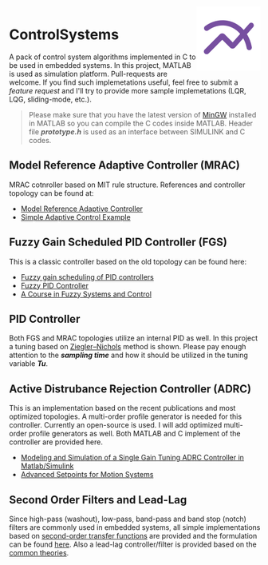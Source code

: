 <img src="icon.png" align="right" />

# ControlSystems
A pack of control system algorithms implemented in C to be used in embedded systems. In this project, MATLAB is used as simulation platform. Pull-requests are welcome. If you find such implemetations useful, feel free to submit a *feature request* and I'll try to provide more sample implemetations (LQR, LQG, sliding-mode, etc.).

> Please make sure that you have the latest version of [MinGW](https://www.mathworks.com/matlabcentral/fileexchange/52848-matlab-support-for-mingw-w64-c-c-compiler) installed in MATLAB so you can compile the C codes inside MATLAB.
> Header file ***prototype.h*** is used as an interface between SIMULINK and C codes.

## Model Reference Adaptive Controller (MRAC)
MRAC cotnroller based on MIT rule structure. References and controller topology can be found at:
- [Model Reference Adaptive Controller
](https://www.mathworks.com/help/physmod/sps/ref/modelreferenceadaptivecontroller.html)
- [Simple Adaptive Control Example](https://www.mathworks.com/matlabcentral/fileexchange/44416-simple-adaptive-control-example)

## Fuzzy Gain Scheduled PID Controller (FGS)
This is a classic controller based on the old topology can be found here:
- [Fuzzy gain scheduling of PID controllers](https://ieeexplore.ieee.org/document/260670)
- [Fuzzy PID Controller](https://www.mathworks.com/matlabcentral/fileexchange/52970-fuzzy-pid-controller)
- [A Course in Fuzzy Systems and Control](https://books.google.co.jp/books/?id=wbJQAAAAMAAJ)

## PID Controller
Both FGS and MRAC topologies utilize an internal PID as well. In this project a tuning based on [Ziegler–Nichols](https://en.wikipedia.org/wiki/Ziegler%E2%80%93Nichols_method) method is shown. Please pay enough attention to the ***sampling time*** and how it should be utilized in the tuning variable ***Tu***.

## Active Distrubance Rejection Controller (ADRC)
This is an implementation based on the recent publications and most optimized topologies. A multi-order profile generator is needed for this controller. Currently an open-source is used. I will add optimized multi-order profile generators as well.
Both MATLAB and C implement of the controller are provided here.

- [Modeling and Simulation of a Single Gain Tuning ADRC Controller in Matlab/Simulink](https://ieeexplore.ieee.org/abstract/document/9152398)
- [Advanced Setpoints for Motion Systems](https://www.mathworks.com/matlabcentral/fileexchange/16352-advanced-setpoints-for-motion-systems)

## Second Order Filters and Lead-Lag
Since high-pass (washout), low-pass, band-pass and band stop (notch) filters are commonly used in embedded systems, all simple implementations based on [second-order transfer functions](https://controlsystemsacademy.com/0024/0024.html) are provided and the formulation can be found [here](Classic%20Controllers/SecondOrderFilters.pdf). Also a lead-lag controller/filter is provided based on the [common theories](https://en.wikipedia.org/wiki/Lead%E2%80%93lag_compensator).